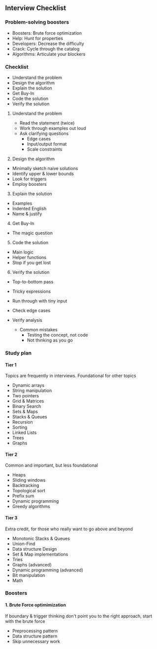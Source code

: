 ## Interview Checklist

### Problem-solving boosters

- Boosters: Brute force optimization
- Help: Hunt for properties
- Developers: Decrease the difficulty
- Crack: Cycle through the catalog
- Algorithms: Articulate your blockers

### Checklist

- Understand the problem
- Design the algorithm
- Explain the solution
- Get Buy-In
- Code the solution
- Verify the solution

1. Understand the problem

   - Read the statement (twice)
   - Work through examples out loud
   - Ask clarifying questions
     - Edge cases
     - Input/output format
     - Scale constraints

2. Design the algorithm

- Minimally sketch naive solutions
- Identify upper & lower bounds
- Look for triggers
- Employ boosters

3. Explain the solution

- Examples
- Indented English
- Name & justify

4. Get Buy-In

- The magic question

5. Code the solution

- Main logic
- Helper functions
- Stop if you get lost

6. Verify the solution

- Top-to-bottom pass
- Tricky expressions
- Run through with tiny input
- Check edge cases
- Verify analysis

  - Common mistakes
    - Testing the concept, not code
    - Not thinking as you go

### Study plan

#### Tier 1

Topics are frequently in interviews. Foundational for other topics

- Dynamic arrays
- String manipulation
- Two pointers
- Grid & Matrices
- Binary Search
- Sets & Maps
- Stacks & Queues
- Recursion
- Sorting
- Linked Lists
- Trees
- Graphs

#### Tier 2

Common and important, but less foundational

- Heaps
- Sliding windows
- Backtracking
- Topological sort
- Prefix sum
- Dynamic programming
- Greedy algorithms

#### Tier 3

Extra credit, for those who really want to go above and beyond

- Monotonic Stacks & Queues
- Union-Find
- Data structure Design
- Set & Map implementations
- Tries
- Graphs (advanced)
- Dynamic programming (advanced)
- Bit manipulation
- Math

### Boosters

#### 1. Brute Force optimimization

If boundary & trigger thinking don't point you to the right approach, start with the brute force

- Preprocessing pattern
- Data structure pattern
- Skip unnecessary work
